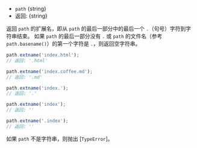 <!-- YAML
added: v0.1.25
changes:
  - version: v6.0.0
    pr-url: https://github.com/nodejs/node/pull/5348
    description: Passing a non-string as the `path` argument will throw now.
-->

* `path` {string}
* 返回: {string}

返回 `path` 的扩展名，即从 `path` 的最后一部分中的最后一个 `.`（句号）字符到字符串结束。
如果 `path` 的最后一部分没有 `.` 或 `path` 的文件名（参考 `path.basename()`）的第一个字符是 `.`，则返回空字符串。

```js
path.extname('index.html');
// 返回: '.html'

path.extname('index.coffee.md');
// 返回: '.md'

path.extname('index.');
// 返回: '.'

path.extname('index');
// 返回: ''

path.extname('.index');
// 返回: ''
```

如果 `path` 不是字符串，则抛出 [`TypeError`]。

